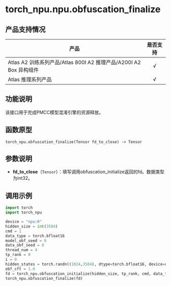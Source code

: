 

# torch_npu.npu.obfuscation_finalize

## 产品支持情况

| 产品                                                         | 是否支持 |
| ------------------------------------------------------------ | :------: |
|<term>Atlas A2 训练系列产品/Atlas 800I A2 推理产品/A200I A2 Box 异构组件</term>           |    √     |
|<term>Atlas 推理系列产品 </term> | √   |

## 功能说明

该接口用于完成PMCC模型混淆引擎的资源释放。

## 函数原型

```
torch_npu.obfuscation_finalize(Tensor fd_to_close) -> Tensor
```

## 参数说明

- **fd_to_close**（`Tensor`）：填写调用obfuscation_initialize返回的fd。数据类型为int32。

## 调用示例

```python
import torch
import torch_npu

device = "npu:0"
hidden_size = int(3584)
cmd = 1
data_type = torch.bfloat16
model_obf_seed = 0
data_obf_seed = 0
thread_num = 4
tp_rank = 0
i = 0
hidden_states = torch.randn((1024,3584), dtype=torch.bfloat16, device=device)
obf_cft = 1.0
fd = torch_npu.obfuscation_initialize(hidden_size, tp_rank, cmd, data_type=data_type, thread_num= thread_num, obf_coefficient=obf_cft)
torch_npu.obfuscation_finalize(fd)
```
